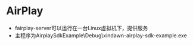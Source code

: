 # AirPlay
* fairplay-server可以运行在一台Linux虚拟机下，提供服务
* 主程序为AirplaySdkExample\Debug\xindawn-airplay-sdk-example.exe